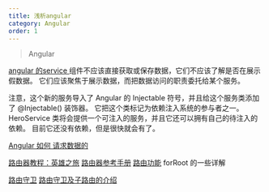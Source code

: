 ```yaml
---
title: 浅析angular
category: Angular
order: 1
---
```




> Angular

[angular 的service ](https://angular.cn/tutorial/toh-pt4)
组件不应该直接获取或保存数据，它们不应该了解是否在展示假数据。 它们应该聚焦于展示数据，而把数据访问的职责委托给某个服务。

注意，这个新的服务导入了 Angular 的 Injectable 符号，并且给这个服务类添加了 @Injectable() 装饰器。 它把这个类标记为依赖注入系统的参与者之一。HeroService 类将会提供一个可注入的服务，并且它还可以拥有自己的待注入的依赖。 目前它还没有依赖，但是很快就会有了。

[Angular 如何 请求数据的](https://angular.cn/tutorial/toh-pt6)

[路由器教程：英雄之旅](https://angular.cn/guide/router-tutorial-toh#router-tutorial-tour-of-heroes)
[路由器参考手册](https://angular.cn/guide/router-reference)
[路由功能](https://angular.cn/tutorial/toh-pt5) forRoot 的一些详解

[路由守卫](https://angular.cn/guide/router)
[路由守卫及子路由的介绍](https://angular.cn/guide/router-tutorial-toh#milestone-5-route-guards)

